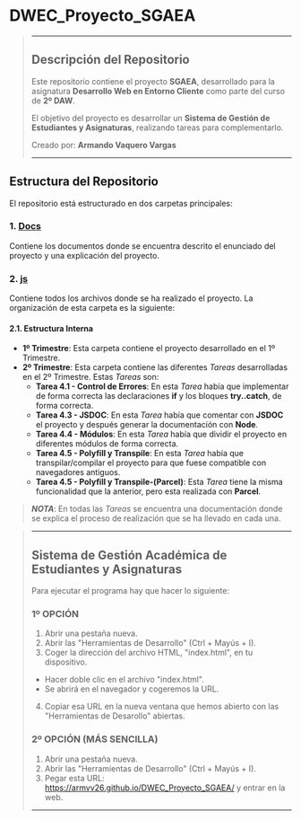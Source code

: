 # DWEC_Proyecto_SGAEA
> ---
> ## Descripción del Repositorio
> Este repositorio contiene el proyecto **SGAEA**, desarrollado para la asignatura **Desarrollo Web en Entorno Cliente** como parte del curso de **2º DAW**.
>
> El objetivo del proyecto es desarrollar un **Sistema de Gestión de Estudiantes y Asignaturas**, realizando tareas para complementarlo.
>
> Creado por: **Armando Vaquero Vargas**
>
> ---

## Estructura del Repositorio
El repositorio está estructurado en dos carpetas principales:

### 1. [Docs](https://github.com/ArmVV26/DWEC_Proyecto_SGAEA/tree/main/docs)
Contiene los documentos donde se encuentra descrito el enunciado del proyecto y una explicación del proyecto.

### 2. [js](https://github.com/ArmVV26/DWEC_Proyecto_SGAEA/tree/main/js)
Contiene todos los archivos donde se ha realizado el proyecto. La organización de esta carpeta es la siguiente:

#### 2.1. Estructura Interna
- **1º Trimestre**: Esta carpeta contiene el proyecto desarrollado en el 1º Trimestre.
- **2º Trimestre**: Esta carpeta contiene las diferentes *Tareas* desarrolladas en el 2º Trimestre. Estas *Tareas* son:
    + **Tarea 4.1 - Control de Errores**: En esta *Tarea* había que implementar de forma correcta las declaraciones **if** y los bloques **try..catch**, de forma correcta.
    + **Tarea 4.3 - JSDOC**: En esta *Tarea* había que comentar con **JSDOC** el proyecto y después generar la documentación con **Node**.
    + **Tarea 4.4 - Módulos**: En esta *Tarea* había que dividir el proyecto en diferentes módulos de forma correcta.
    + **Tarea 4.5 - Polyfill y Transpile**: En esta *Tarea* había que transpilar/compilar el proyecto para que fuese compatible con navegadores antiguos.
    + **Tarea 4.5 - Polyfill y Transpile-(Parcel)**: Esta *Tarea* tiene la misma funcionalidad que la anterior, pero esta realizada con **Parcel**.

> ***NOTA***: En todas las *Tareas* se encuentra una documentación donde se explica el proceso de realización que se ha llevado en cada una.


> ---
> ## Sistema de Gestión Académica de Estudiantes y Asignaturas
> Para ejecutar el programa hay que hacer lo siguiente:
> ### 1º OPCIÓN
> 1. Abrir una pestaña nueva.
> 2. Abrir las "Herramientas de Desarrollo" (Ctrl + Mayús + I).
> 3. Coger la dirección del archivo HTML, "index.html", en tu dispositivo.
> -  Hacer doble clic en el archivo "index.html".
> -  Se abrirá en el navegador y cogeremos la URL.
> 4. Copiar esa URL en la nueva ventana que hemos abierto con las "Herramientas de Desarollo" abiertas.
>
> ### 2º OPCIÓN (MÁS SENCILLA)
> 1. Abrir una pestaña nueva.
> 2. Abrir las "Herramientas de Desarrollo" (Ctrl + Mayús + I).
> 3. Pegar esta URL: https://armvv26.github.io/DWEC_Proyecto_SGAEA/ y entrar en la web.
>
> ---